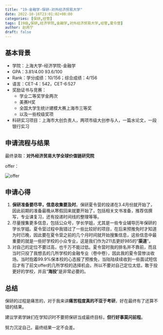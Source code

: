 ```yaml
---
title: "19-金融学-保研-对外经济贸易大学"
date: 2022-10-16T23:01:02+08:00
categories: [保研,经管]
tags: [19级,保研,经济学院,金融学,对外经济贸易大学,经管,夏令营]
author: 赵冉宁
draft: false
---
```


## 基本背景
- 学院：上海大学-经济学院-金融学
- GPA：3.81/4.00 93.6/100
- Rank：学分成绩：10/156；综合成绩：4/156
- 语言：CET-4：542，CET-6:527
- 奖励证书与竞赛：
  - 学业二等奖学金两次
  - 美赛H奖
  - 全国大学生统计建模大赛上海市三等奖
  - 以及一些校级奖项
- 科研实习项目：上海市大创负责人，两项市级大创参与人，一篇水论文，一段银行实习

## 申请流程与结果
最终录取：**对外经济贸易大学全球价值链研究院**

offer：

![offer](https://user-images.githubusercontent.com/100942238/196158999-60fb2d4a-46e7-4e44-9e60-2dd6409c1815.png)

## 申请心得
1. **保研准备要尽早，信息收集要及时**。保研夏令营的投递在3.4月份就开始了，因此前期的准备最晚从寒假回来就要开始了，包括相关文书准备，推荐信撰写，专业课复习，还有投递时间线的整理等等。
2. 尽量搜集更多信息，包括公众号，学长学姐，尤其是一些专业辅导历年保研的学长学姐。夏令营过程中我错过了一些比较好的项目，在后来预推免时才知道为时已晚，因此要在夏令营之前的几个月时间就开始搜集信息，这些信息中最重要的就是一些好学校的小众专业，这是我们作为211去更好985的“**渠道**”。
3. 对自己的定位不要过高，也千万不能过低。夏令营时我的排名并不靠前，而且当时只投了我想去的几所学校的金融专业（卷中卷），因此我的夏令营惨淡收场。当时抱着99.9%保本校的心态报了预推免，当陆陆续续收到一些面试短信后才有了前文offer的几所学校的选择机会。所以不要对自己定位太低，敢于投更好的学校，并且“**海投**”是非常必要的。

## 总结
保研的过程是痛苦的，对于我来讲**痛苦程度真的不亚于考研**，好在最终有了还算不错的结果。

建议学弟学妹们在学知识时不要把保研当成最终目标，**但行好事莫问前程**。

努力沉淀自己，最终结果一定不会差。
